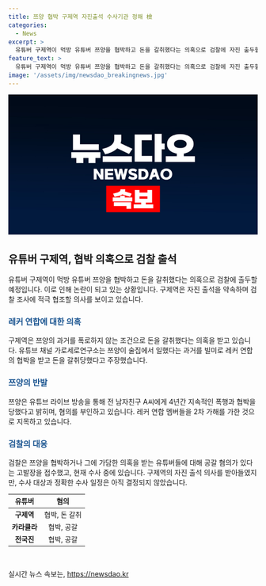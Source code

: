 ```yaml
---
title: 쯔양 협박 구제역 자진출석 수사기관 정해 檢
categories:
  - News
excerpt: >
  유튜버 구제역이 먹방 유튜버 쯔양을 협박하고 돈을 갈취했다는 의혹으로 검찰에 자진 출두할 것이라 밝혔다. 쯔양의 과거를 폭로하지 않겠다는 조건으로 5500만원을 받았다는 주장이 나왔으며, 쯔양은 전 남자친구에게 폭행과 협박을 받았다고 고백했다. 이로 인해 유튜버 구제역과 다른 유튜버들이 혐의를 받는 가운데 검찰은 수사에 착수하고 있으며, 구제역은 자진 출석 의사를 밝히면서 사안이 계속 발전 중이다.
feature_text: >
  유튜버 구제역이 먹방 유튜버 쯔양을 협박하고 돈을 갈취했다는 의혹으로 검찰에 자진 출두할 것이라 밝혔다. 쯔양의 과거를 폭로하지 않겠다는 조건으로 5500만원을 받았다는 주장이 나왔으며, 쯔양은 전 남자친구에게 폭행과 협박을 받았다고 고백했다. 이로 인해 유튜버 구제역과 다른 유튜버들이 혐의를 받는 가운데 검찰은 수사에 착수하고 있으며, 구제역은 자진 출석 의사를 밝히면서 사안이 계속 발전 중이다.
image: '/assets/img/newsdao_breakingnews.jpg'
---
```


<p><img src="/assets/img/newsdao_breakingnews.jpg" alt="implanttips 속보" /></p>

<h2 data-ke-size="size26">유튜버 구제역, 협박 의혹으로 검찰 출석</h2>

<p data-ke-size="size16">유튜버 구제역이 먹방 유튜버 쯔양을 협박하고 돈을 갈취했다는 의혹으로 검찰에 출두할 예정입니다. 이로 인해 논란이 되고 있는 상황입니다. 구제역은 자진 출석을 약속하며 검찰 조사에 적극 협조할 의사를 보이고 있습니다.</p>

<h3><b><span style="color: #1a5490;">레커 연합에 대한 의혹</span></b></h3>

<p data-ke-size="size16">구제역은 쯔양의 과거를 폭로하지 않는 조건으로 돈을 갈취했다는 의혹을 받고 있습니다. 유튜브 채널 가로세로연구소는 쯔양이 술집에서 일했다는 과거를 빌미로 레커 연합의 협박을 받고 돈을 갈취당했다고 주장했습니다.</p>

<h3><b><span style="color: #1a5490;">쯔양의 반발</span></b></h3>

<p data-ke-size="size16">쯔양은 유튜브 라이브 방송을 통해 전 남자친구 A씨에게 4년간 지속적인 폭행과 협박을 당했다고 밝히며, 혐의를 부인하고 있습니다. 레커 연합 멤버들을 2차 가해를 가한 것으로 지목하고 있습니다.</p>

<h3><b><span style="color: #1a5490;">검찰의 대응</span></b></h3>

<p data-ke-size="size16">검찰은 쯔양을 협박하거나 그에 가담한 의혹을 받는 유튜버들에 대해 공갈 혐의가 있다는 고발장을 접수했고, 현재 수사 중에 있습니다. 구제역의 자진 출석 의사를 받아들였지만, 수사 대상과 정확한 수사 일정은 아직 결정되지 않았습니다.</p>

<table>
<thead>
<tr>
<th style="text-align: center;">유튜버</th>
<th style="text-align: center;">혐의</th>
</tr>
</thead>
<tbody>
<tr>
<td style="text-align: center;"><b>구제역</b></td>
<td style="text-align: center;">협박, 돈 갈취</td>
</tr>
<tr>
<td style="text-align: center;"><b>카라큘라</b></td>
<td style="text-align: center;">협박, 공갈</td>
</tr>
<tr>
<td style="text-align: center;"><b>전국진</b></td>
<td style="text-align: center;">협박, 공갈</td>
</tr>
</tbody>
</table>

<p data-ke-size="size16">&nbsp;</p>
실시간 뉴스 속보는, <a href="https://newsdao.kr" rel="dofollow">https://newsdao.kr</a>


